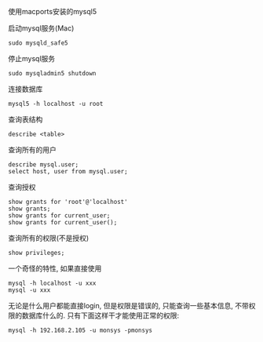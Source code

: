 
使用macports安装的mysql5

启动mysql服务(Mac)

    sudo mysqld_safe5

停止mysql服务

    sudo mysqladmin5 shutdown

连接数据库

    mysql5 -h localhost -u root

查询表结构

    describe <table>

查询所有的用户

    describe mysql.user;
    select host, user from mysql.user;

查询授权

    show grants for 'root'@'localhost'
    show grants;
    show grants for current_user;
    show grants for current_user();

查询所有的权限(不是授权)

    show privileges;

一个奇怪的特性, 如果直接使用

    mysql -h localhost -u xxx
    mysql -u xxx

无论是什么用户都能直接login, 但是权限是错误的, 只能查询一些基本信息, 不带权限的数据库什么的. 只有下面这样干才能使用正常的权限:

    mysql -h 192.168.2.105 -u monsys -pmonsys





